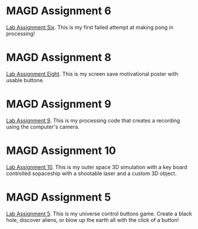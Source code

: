 # MAGD Assignment 6
[Lab Assignment Six](https://github.com/tom160/MAGD150-2.0/blob/master/s17_magd150_lab06_Czernek.zip).
This is my first failed attempt at making pong in processing!
# MAGD Assignment 8
[Lab Assignment Eight](https://github.com/tom160/MAGD150-2.0/blob/master/f17_magd150_lab08_Czernek.zip).
This is my screen save motivational poster with usable buttone.
# MAGD Assignment 9
[Lab Assignment 9](https://github.com/tom160/MAGD150-2.0/blob/master/f17_magd150_lab09_Czernek.zip).
This is my processing code that creates a recording using the computer's camera.
# MAGD Assignment 10
[Lab Assignment 10](https://github.com/tom160/MAGD150-2.0/blob/master/f17magd150lab10_Czernek.zip).
This is my outer space 3D simulation with a key board controlled sopaceship with a shootable laser and a custom 3D object.
# MAGD Assignment 5
[Lab Assignment 5](https://github.com/tom160/MAGD150-2.0/blob/master/s17magd150lab05_Czernek%20(1).zip).
This is my universe control buttons game. Create a black hole, discover aliens, or blow up the earth all with the click of a button!
